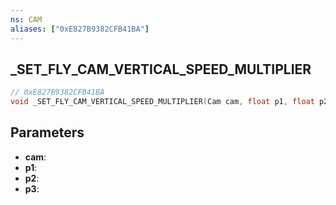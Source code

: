 ```yaml
---
ns: CAM
aliases: ["0xE827B9382CFB41BA"]
---
```

## _SET_FLY_CAM_VERTICAL_SPEED_MULTIPLIER

```c
// 0xE827B9382CFB41BA
void _SET_FLY_CAM_VERTICAL_SPEED_MULTIPLIER(Cam cam, float p1, float p2, float p3);
```

## Parameters
* **cam**: 
* **p1**: 
* **p2**: 
* **p3**: 

